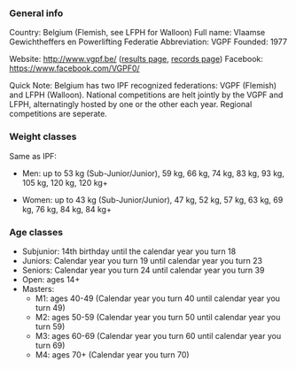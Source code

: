 ### General info

Country: Belgium (Flemish, see LFPH for Walloon)
Full name: Vlaamse Gewichtheffers en Powerlifting Federatie
Abbreviation: VGPF
Founded: 1977

Website: http://www.vgpf.be/ ([results page](http://www.vgpf.be/VGPF/Powerlifting.html), [records page](http://www.vgpf.be/VGPF/Records.html))
Facebook: https://www.facebook.com/VGPF0/

Quick Note: Belgium has two IPF recognized federations: VGPF (Flemish) and LFPH (Walloon).
National competitions are helt jointly by the VGPF and LFPH, alternatingly hosted by one or the other each year.
Regional competitions are seperate.

### Weight classes

Same as IPF:
- Men: up to 53 kg (Sub-Junior/Junior), 59 kg, 66 kg, 74 kg, 83 kg, 93 kg, 105 kg, 120 kg, 120 kg+

- Women: up to 43 kg (Sub-Junior/Junior), 47 kg, 52 kg, 57 kg, 63 kg, 69 kg, 76 kg, 84 kg, 84 kg+

### Age classes

- Subjunior: 14th birthday until the calendar year you turn 18
- Juniors: Calendar year you turn 19 until calendar year you turn 23
- Seniors: Calendar year you turn 24 until calendar year you turn 39
- Open: ages 14+
- Masters:
  - M1: ages 40-49 (Calendar year you turn 40 until calendar year you turn 49)
  - M2: ages 50-59 (Calendar year you turn 50 until calendar year you turn 59)
  - M3: ages 60-69 (Calendar year you turn 60 until calendar year you turn 69)
  - M4: ages 70+ (Calendar year you turn 70)

